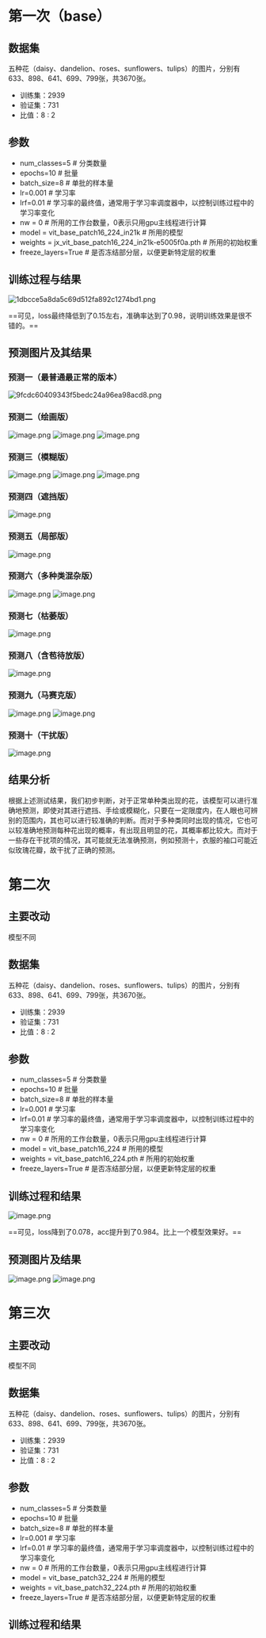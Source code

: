 # 第一次（base）
## 数据集

五种花（daisy、dandelion、roses、sunflowers、tulips）的图片，分别有633、898、641、699、799张，共3670张。
* 训练集：2939
* 验证集：731
* 比值：8 : 2
## 参数

* num_classes=5 # 分类数量
* epochs=10 # 批量
* batch_size=8 # 单批的样本量
* lr=0.001 # 学习率
* lrf=0.01 # 学习率的最终值，通常用于学习率调度器中，以控制训练过程中的学习率变化
* nw = 0 # 所用的工作台数量，0表示只用gpu主线程进行计算
* model = vit_base_patch16_224_in21k # 所用的模型
* weights = jx_vit_base_patch16_224_in21k-e5005f0a.pth # 所用的初始权重
* freeze_layers=True # 是否冻结部分层，以便更新特定层的权重

## 训练过程与结果

![1dbcce5a8da5c69d512fa892c1274bd1.png](https://youki-1330066034.cos.ap-guangzhou.myqcloud.com/machine-learning/202411161631217.png)

==可见，loss最终降低到了0.15左右，准确率达到了0.98，说明训练效果是很不错的。==
## 预测图片及其结果
### 预测一（最普通最正常的版本）

![9fcdc60409343f5bedc24a96ea98acd8.png](https://youki-1330066034.cos.ap-guangzhou.myqcloud.com/machine-learning/202411161636240.png)

### 预测二（绘画版）

![image.png](https://youki-1330066034.cos.ap-guangzhou.myqcloud.com/machine-learning/202411161911323.png)
![image.png](https://youki-1330066034.cos.ap-guangzhou.myqcloud.com/machine-learning/202411161928508.png)
![image.png](https://youki-1330066034.cos.ap-guangzhou.myqcloud.com/machine-learning/202411161914492.png)

### 预测三（模糊版）

![image.png](https://youki-1330066034.cos.ap-guangzhou.myqcloud.com/machine-learning/202411161911775.png)
![image.png](https://youki-1330066034.cos.ap-guangzhou.myqcloud.com/machine-learning/202411161912253.png)
![image.png](https://youki-1330066034.cos.ap-guangzhou.myqcloud.com/machine-learning/202411161912415.png)

### 预测四（遮挡版）

![image.png](https://youki-1330066034.cos.ap-guangzhou.myqcloud.com/machine-learning/202411161913134.png)

### 预测五（局部版）

![image.png](https://youki-1330066034.cos.ap-guangzhou.myqcloud.com/machine-learning/202411161930420.png)

### 预测六（多种类混杂版）

![image.png](https://youki-1330066034.cos.ap-guangzhou.myqcloud.com/machine-learning/202411161916485.png)
![image.png](https://youki-1330066034.cos.ap-guangzhou.myqcloud.com/machine-learning/202411161917166.png)

### 预测七（枯萎版）

![image.png](https://youki-1330066034.cos.ap-guangzhou.myqcloud.com/machine-learning/202411161920186.png)

### 预测八（含苞待放版）

![image.png](https://youki-1330066034.cos.ap-guangzhou.myqcloud.com/machine-learning/202411161920634.png)

### 预测九（马赛克版）

![image.png](https://youki-1330066034.cos.ap-guangzhou.myqcloud.com/machine-learning/202411161926628.png)
![image.png](https://youki-1330066034.cos.ap-guangzhou.myqcloud.com/machine-learning/202411161926564.png)

### 预测十（干扰版）

![image.png](https://youki-1330066034.cos.ap-guangzhou.myqcloud.com/machine-learning/202411161934780.png)

## 结果分析

根据上述测试结果，我们初步判断，对于正常单种类出现的花，该模型可以进行准确地预测，即使对其进行遮挡、手绘或模糊化，只要在一定限度内，在人眼也可辨别的范围内，其也可以进行较准确的判断。而对于多种类同时出现的情况，它也可以较准确地预测每种花出现的概率，有出现且明显的花，其概率都比较大。而对于一些存在干扰项的情况，其可能就无法准确预测，例如预测十，衣服的袖口可能近似玫瑰花瓣，故干扰了正确的预测。

# 第二次
## 主要改动

模型不同

## 数据集

五种花（daisy、dandelion、roses、sunflowers、tulips）的图片，分别有633、898、641、699、799张，共3670张。
* 训练集：2939
* 验证集：731
* 比值：8 : 2
## 参数

* num_classes=5 # 分类数量
* epochs=10 # 批量
* batch_size=8 # 单批的样本量
* lr=0.001 # 学习率
* lrf=0.01 # 学习率的最终值，通常用于学习率调度器中，以控制训练过程中的学习率变化
* nw = 0 # 所用的工作台数量，0表示只用gpu主线程进行计算
* model = vit_base_patch16_224 # 所用的模型
* weights = vit_base_patch16_224.pth # 所用的初始权重
* freeze_layers=True # 是否冻结部分层，以便更新特定层的权重

## 训练过程和结果

![image.png](https://youki-1330066034.cos.ap-guangzhou.myqcloud.com/machine-learning/202411162026109.png)

==可见，loss降到了0.078，acc提升到了0.984。比上一个模型效果好。==

## 预测图片及结果

![image.png](https://youki-1330066034.cos.ap-guangzhou.myqcloud.com/machine-learning/202411162028715.png)
![image.png](https://youki-1330066034.cos.ap-guangzhou.myqcloud.com/machine-learning/202411162108853.png)

# 第三次
## 主要改动

模型不同

## 数据集

五种花（daisy、dandelion、roses、sunflowers、tulips）的图片，分别有633、898、641、699、799张，共3670张。
* 训练集：2939
* 验证集：731
* 比值：8 : 2
## 参数

* num_classes=5 # 分类数量
* epochs=10 # 批量
* batch_size=8 # 单批的样本量
* lr=0.001 # 学习率
* lrf=0.01 # 学习率的最终值，通常用于学习率调度器中，以控制训练过程中的学习率变化
* nw = 0 # 所用的工作台数量，0表示只用gpu主线程进行计算
* model = vit_base_patch32_224 # 所用的模型
* weights = vit_base_patch32_224.pth # 所用的初始权重
* freeze_layers=True # 是否冻结部分层，以便更新特定层的权重

## 训练过程和结果
